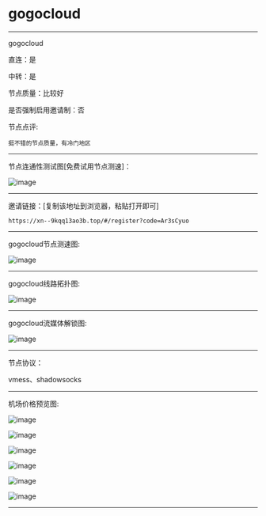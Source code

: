 # gogocloud

-------------------------

gogocloud

直连：是

中转：是

节点质量：比较好

是否强制启用邀请制：否

节点点评:

    挺不错的节点质量，有冷门地区

-------------------------

节点连通性测试图[免费试用节点测速]：

![image](/img/33.png)

-------------------------

邀请链接：[复制该地址到浏览器，粘贴打开即可]

    https://xn--9kqq13ao3b.top/#/register?code=Ar3sCyuo

-------------------------

gogocloud节点测速图:

![image](/img/34.png)

-------------------------

gogocloud线路拓扑图:

![image](/img/35.png)

-------------------------

gogocloud流媒体解锁图:

![image](/img/36.png)

-------------------------

节点协议：

vmess、shadowsocks

-------------------------

机场价格预览图:

![image](/price/gogocloud/1.png)

![image](/price/gogocloud/2.png)

![image](/price/gogocloud/3.png)

![image](/price/gogocloud/4.png)

![image](/price/gogocloud/5.png)

![image](/price/gogocloud/6.png)

-------------------------